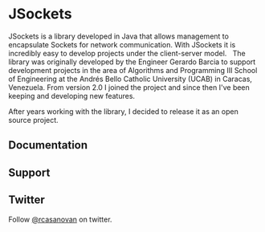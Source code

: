 # JSockets

JSockets is a library developed in Java that allows management to encapsulate Sockets for network communication. With JSockets it is incredibly easy to develop projects under the client-server model.
 
The library was originally developed by the Engineer Gerardo Barcia to support development projects in the area of Algorithms and Programming III School of Engineering at the Andrés Bello Catholic University (UCAB) in Caracas, Venezuela. From version 2.0 I joined the project and since then I've been keeping and developing new features.

After years working with the library, I decided to release it as an open source project.

## Documentation

## Support

## Twitter

Follow [@rcasanovan](http://twitter.com/rcasanovan) on twitter.
